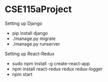 # CSE115aProject
Setting up Django
- pip install django
- ./manage.py migrate
- ./manage.py runserver

Setting up React-Redux
- sudo npm install -g create-react-app
- npm install react-redux redux redux-logger
- npm start